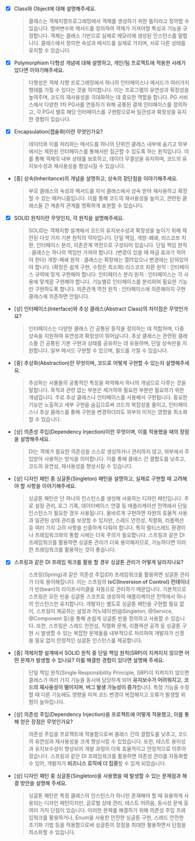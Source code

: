 

- [x] Class와 Object에 대해 설명해주세요.
    
    > 클래스는 객체지향프로그래밍에서 객체를 생성하기 위한 틀이라고 정의할 수 있습니다. 멤버변수와 메서드를 정의하여 객체가 가져야할 특성과 기능을 규정합니다. 객체는 클래스 기반으로 실제로 메모리에 생성된 인스턴스를 말합니다. 클래스에서 정의한 속성과 메서드를 실제로 가지며, 서로 다른 상태를 유지할 수 있습니다.
    
- [x] Polymorphism 다형성 개념에 대해 설명하고, 개인/팀 프로젝트에 적용한 사례가 있다면 이야기해주세요.
    
    > 다형성은 객체 지향 프로그래밍에서 하나의 인터페이스나 메서드가 여러가지 형태를 가질 수 있다는 것을 의미합니다. 이는 프로그램의 유연성과 확장성을 높여주며, 코드의 재사용성을 극대화하는 데 중요한 역할을 합니다.
	   PG 서비스에서 다양한 1차 PG사를 연동하기 위해 공통된 결제 인터페이스를 정의하고, 각 PG사 별로 해당 인터페이스를 구현함으로써 일관성과 확장성을 유지한 경험이 있습니다.
    
- [x] Encapsulation(캡슐화)이란 무엇인가요?
    
    > 데이터와 이를 처리하는 메서드를 하나의 단위인 클래스 내부에 숨기고 외부에서는 제한된 인터페이스를 통해서만 접근할 수 있도록 하는 원칙입니다. 이를 통해 객체의 내부 상태를 보호하고, 데이터 무결성을 유지하며, 코드의 유지보수성과 재사용성을 향상시킬 수 있습니다.
    
- [중] 상속(Inheritance)의 개념을 설명하고, 상속의 장단점을 이야기해주세요.
    
    > 부모 클래스의 속성과 메서드를 자식 클래스에서 상속 받아 재사용하고 확장할 수 있는 매커니즘입니다. 이를 통해 코드의 재사용성을 높이고, 관련된 클래스들 간 계층적 관계를 명확하게 표현할 수 있습니다.
    
- [x] SOLID 원칙이란 무엇인지, 각 원칙을 설명해주세요.
    
    > SOLID는 객체지향 설계에서 코드의 유지보수성과 확장성을 높이기 위해 제안된 다섯 가지 기본 원칙의 약자입니다. 단일 책임, 개방-폐쇄, 리스코프 치환, 인터페이스 분리, 의존관계 역전으로 구성되어 있습니다. 단일 책임 원칙 : 클래스는 하나의 책임만 가져야 합니다. (변경이 있을 때 파급 효과가 적어야 한다) 개방-패쇄 원칙 : 클래스는 확장에는 열려있으나 변경에는 닫혀있어야 합니다. (확장은 쉽게 구현, 수정은 최소화) 리스코프 치환 원칙 : 인터페이스 규약에 맞게 구현해야 합니다. 인터페이스 분리 원칙 : 인터페이스는 각 사용에 맞게끔 구현해야 합니다. 기능별로 인터페이스를 분리하여 필요한 기능만 구현하도록 합니다. 의존관계 역전 원칙 : 인터페이스에 의존해야지 구현 클래스에 의존하면 안됩니다.
    
- [상] 인터페이스(Interface)와 추상 클래스(Abstract Class)의 차이점은 무엇인가요?
    
    > 인터페이스는 다양한 클래스 간 공통된 동작을 정의하는 데 적합하며, 다중 상속을 지원하여 유연성과 확장성이 뛰어납니다. 추상 클래스는 관련된 클래스들 간 공통된 기본 구현과 상태를 공유하는 데 유용하며, 단일 상속만을 지원합니다. 일부 메서드 구현할 수 있으며, 필드를 가질 수 있습니다.
    
- [중] 추상화(Abstraction)란 무엇이며, 코드로 어떻게 구현할 수 있는지 설명해주세요.
    
    > 추상화는 사물들의 공통적인 특징을 파악해서 하나의 개념으로 다루는 것을 말합니다. 목적과 관련 없는 부분은 제거하여 필요한 부분만 필요하기 위한 개념입니다. 주로 추상 클래스나 인터페이스를 사용해서 구현됩니다. 중요한 기능만 노출하고 세부 구현을 숨김으로써 코드의 복잡성을 줄이고, 인터페이스나 추상 클래스를 통해 구현을 변경하더라도 외부의 미치는 영향을 최소화할 수 있습니다.
    
- [상] 의존성 주입(Dependency Injection)이란 무엇이며, 이를 적용했을 때의 장점을 설명해주세요.
    
    > DI는 객체가 필요한 의존성을 스스로 생성하거나 관리하지 않고, 외부에서 주입받아 사용하는 방식을 의미합니다. 이를 통해 클래스 간 결합도를 낮추고, 코드의 유연성, 재사용성을 향상시킬 수 있습니다.
    
- [상] 디자인 패턴 중 싱글톤(Singleton) 패턴을 설명하고, 실제로 구현할 때 고려해야 할 사항을 이야기해주세요.
    
    > 싱글톤 패턴은 단 하나의 인스턴스를 생성해 사용하는 디자인 패턴입니다. 주로 설정 관리, 로그 기록, 데이터베이스 연결 등 애플리케이션 전역에서 단일 인스턴스가 필요한 경우 사용됩니다. 올바르게 구현하면 자원의 효율적 사용과 일관된 상태 관리를 보장할 수 있지만, 스레드 안전성, 직렬화, 리플렉션 등 여러 가지 고려 사항을 신중하게 다뤄야 합니다. 특히 멀티스레드 환경이나 프레임워크와의 통합 시에는 더욱 주의가 필요합니다. 스프링과 같은 DI 프레임워크를 활용하면 싱글톤 관리가 더욱 용이해지므로, 가능하다면 이러한 프레임워크를 활용하는 것이 좋습니다.
    
- [x] 스프링과 같은 DI 프레임 워크를 활용 할 경우 싱글톤 관리가 어떻게 달라지나요?
    
    > 스프링(Spring)과 같은 의존성 주입(DI) 프레임워크를 활용하면 싱글톤 관리가 더욱 용이해집니다. 이는 스프링의 **IoC(Inversion of Control) 컨테이너**가 빈(bean)의 라이프사이클을 자동으로 관리하기 때문입니다. 기본적으로 스프링은 모든 빈을 싱글톤 스코프로 생성하여 애플리케이션 전역에서 하나의 인스턴스만 유지합니다. 개발자는 별도로 싱글톤 패턴을 구현할 필요 없이, 스프링이 제공하는 설정과 어노테이션(@Singleton, @Service, @Component 등)을 통해 손쉽게 싱글톤 빈을 정의하고 사용할 수 있습니다. 또한, 스프링은 스레드 안전성, 직렬화 문제, 리플렉션 공격 등 싱글톤 구현 시 발생할 수 있는 복잡한 문제들을 내부적으로 처리하여 개발자가 신경 쓸 필요 없이 안정적인 싱글톤 인스턴스를 제공합니다.
    
- [중] 객체지향 설계에서 SOLID 원칙 중 단일 책임 원칙(SRP)이 지켜지지 않으면 어떤 문제가 발생할 수 있나요? 이를 해결한 경험이 있다면 설명해 주세요.
    
    > 단일 책임 원칙(Single Responsibility Principle, SRP)이 지켜지지 않으면 클래스가 여러 가지 기능을 동시에 담당하게 되어 **유지보수가 어려워지고**, **코드의 재사용성이 떨어지며**, **버그 발생 가능성이 증가**합니다. 특정 기능을 수정할 때 다른 기능에도 영향을 미쳐 코드 변경이 복잡해지고 오류가 발생할 위험이 높아집니다.
    
- [상] 의존성 주입(Dependency Injection)을 프로젝트에 어떻게 적용했고, 이를 통해 얻은 장점은 무엇인가요?
    
    > 의존성 주입을 프로젝트에 적용함으로써 클래스 간의 결합도를 낮추고, 코드의 유연성과 재사용성을 크게 향상시킬 수 있었습니다. 또한, 테스트 용이성과 유지보수성이 향상되어 개발 과정이 더욱 효율적이고 안정적으로 이루어졌습니다. 스프링과 같은 DI 프레임워크를 활용하면 의존성 관리를 자동화할 수 있어, 개발자가 **비즈니스 로직에 더 집중**할 수 있게 되었습니다.
    
- [상] 디자인 패턴 중 싱글톤(Singleton)을 사용했을 때 발생할 수 있는 문제점과 해결 방안을 설명해 주세요.
    
    > 싱글톤 패턴은 특정 클래스의 인스턴스가 하나만 존재해야 할 때 유용하게 사용되는 디자인 패턴이지만, 글로벌 상태 관리, 테스트 어려움, 동시성 문제 등 여러 가지 단점이 있습니다. 이러한 문제를 해결하기 위해 의존성 주입 프레임워크를 활용하거나, Enum을 사용한 안전한 싱글톤 구현, 스레드 안전한 초기화 기법 등을 적용함으로써 싱글톤의 장점을 최대한 활용하면서 단점을 최소화할 수 있습니다.
